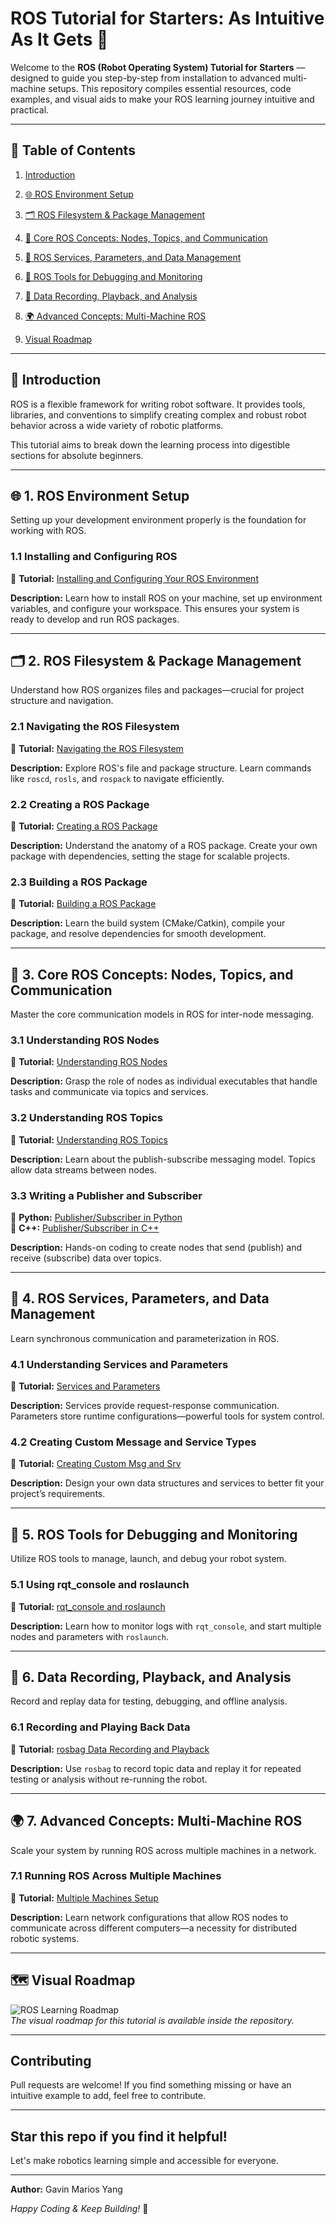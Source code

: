# ROS Tutorial for Starters: As Intuitive As It Gets 🚀

Welcome to the **ROS (Robot Operating System) Tutorial for Starters** — designed to guide you step-by-step from installation to advanced multi-machine setups. This repository compiles essential resources, code examples, and visual aids to make your ROS learning journey intuitive and practical.

---

## 📖 Table of Contents

1. [Introduction](#introduction)
2. [🌐 ROS Environment Setup](#ros-environment-setup)
3. [🗂 ROS Filesystem & Package Management](#ros-filesystem--package-management)

4. [🧠 Core ROS Concepts: Nodes, Topics, and Communication](#core-ros-concepts-nodes-topics-and-communication)
6. [🔄 ROS Services, Parameters, and Data Management](#ros-services-parameters-and-data-management)
7. [🔧 ROS Tools for Debugging and Monitoring](#ros-tools-for-debugging-and-monitoring)
8. [🎥 Data Recording, Playback, and Analysis](#data-recording-playback-and-analysis)

9. [🌍 Advanced Concepts: Multi-Machine ROS](#advanced-concepts-multi-machine-ros)
10. [Visual Roadmap](#visual-roadmap)

---

## 🧠 Introduction
ROS is a flexible framework for writing robot software. It provides tools, libraries, and conventions to simplify creating complex and robust robot behavior across a wide variety of robotic platforms.

This tutorial aims to break down the learning process into digestible sections for absolute beginners.

---

## 🌐 1. ROS Environment Setup
Setting up your development environment properly is the foundation for working with ROS.

### 1.1 Installing and Configuring ROS
📌 **Tutorial:** [Installing and Configuring Your ROS Environment](https://wiki.ros.org/ROS/Tutorials/InstallingandConfiguringROSEnvironment)

**Description:** Learn how to install ROS on your machine, set up environment variables, and configure your workspace. This ensures your system is ready to develop and run ROS packages.

---

## 🗂 2. ROS Filesystem & Package Management
Understand how ROS organizes files and packages—crucial for project structure and navigation.

### 2.1 Navigating the ROS Filesystem
📌 **Tutorial:** [Navigating the ROS Filesystem](https://wiki.ros.org/ROS/Tutorials/NavigatingTheFilesystem)

**Description:** Explore ROS's file and package structure. Learn commands like `roscd`, `rosls`, and `rospack` to navigate efficiently.

### 2.2 Creating a ROS Package
📌 **Tutorial:** [Creating a ROS Package](https://wiki.ros.org/ROS/Tutorials/CreatingPackage)

**Description:** Understand the anatomy of a ROS package. Create your own package with dependencies, setting the stage for scalable projects.

### 2.3 Building a ROS Package
📌 **Tutorial:** [Building a ROS Package](https://wiki.ros.org/ROS/Tutorials/BuildingPackages)

**Description:** Learn the build system (CMake/Catkin), compile your package, and resolve dependencies for smooth development.

---

## 🧠 3. Core ROS Concepts: Nodes, Topics, and Communication
Master the core communication models in ROS for inter-node messaging.

### 3.1 Understanding ROS Nodes
📌 **Tutorial:** [Understanding ROS Nodes](https://wiki.ros.org/ROS/Tutorials/UnderstandingNodes)

**Description:** Grasp the role of nodes as individual executables that handle tasks and communicate via topics and services.

### 3.2 Understanding ROS Topics
📌 **Tutorial:** [Understanding ROS Topics](https://wiki.ros.org/ROS/Tutorials/UnderstandingTopics)

**Description:** Learn about the publish-subscribe messaging model. Topics allow data streams between nodes.

### 3.3 Writing a Publisher and Subscriber
📌 **Python:** [Publisher/Subscriber in Python](https://wiki.ros.org/ROS/Tutorials/WritingPublisherSubscriber%28python%29)  
📌 **C++:** [Publisher/Subscriber in C++](https://wiki.ros.org/ROS/Tutorials/WritingPublisherSubscriber%28c%2B%2B%29)

**Description:** Hands-on coding to create nodes that send (publish) and receive (subscribe) data over topics.

---

## 🔄 4. ROS Services, Parameters, and Data Management
Learn synchronous communication and parameterization in ROS.

### 4.1 Understanding Services and Parameters
📌 **Tutorial:** [Services and Parameters](https://wiki.ros.org/ROS/Tutorials/UnderstandingServicesParams)

**Description:** Services provide request-response communication. Parameters store runtime configurations—powerful tools for system control.

### 4.2 Creating Custom Message and Service Types
📌 **Tutorial:** [Creating Custom Msg and Srv](https://wiki.ros.org/ROS/Tutorials/CreatingMsgAndSrv)

**Description:** Design your own data structures and services to better fit your project’s requirements.

---

## 🔧 5. ROS Tools for Debugging and Monitoring
Utilize ROS tools to manage, launch, and debug your robot system.

### 5.1 Using rqt_console and roslaunch
📌 **Tutorial:** [rqt_console and roslaunch](https://wiki.ros.org/ROS/Tutorials/UsingRqtconsoleRoslaunch)

**Description:** Learn how to monitor logs with `rqt_console`, and start multiple nodes and parameters with `roslaunch`.

---

## 🎥 6. Data Recording, Playback, and Analysis
Record and replay data for testing, debugging, and offline analysis.

### 6.1 Recording and Playing Back Data
📌 **Tutorial:** [rosbag Data Recording and Playback](https://wiki.ros.org/ROS/Tutorials/Recordingandplayingbackdata)

**Description:** Use `rosbag` to record topic data and replay it for repeated testing or analysis without re-running the robot.

---

## 🌍 7. Advanced Concepts: Multi-Machine ROS
Scale your system by running ROS across multiple machines in a network.

### 7.1 Running ROS Across Multiple Machines
📌 **Tutorial:** [Multiple Machines Setup](https://wiki.ros.org/ROS/Tutorials/MultipleMachines)

**Description:** Learn network configurations that allow ROS nodes to communicate across different computers—a necessity for distributed robotic systems.

---

## 🗺 Visual Roadmap
![ROS Learning Roadmap](flowchart.png)  
*The visual roadmap for this tutorial is available inside the repository.*

---

## Contributing
Pull requests are welcome! If you find something missing or have an intuitive example to add, feel free to contribute.

---

## Star this repo if you find it helpful!
Let's make robotics learning simple and accessible for everyone.

---

**Author:** Gavin Marios Yang

*Happy Coding & Keep Building!* 🤖
